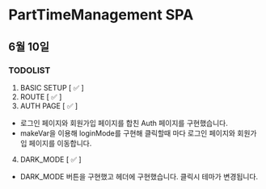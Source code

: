 # PartTimeManagement SPA

## 6월 10일

### TODOLIST

1. BASIC SETUP [ ✅ ]
2. ROUTE [ ✅ ]
3. AUTH PAGE [ ✅ ]

- 로그인 페이지와 회원가입 페이지를 합친 Auth 페이지를 구현했습니다.
- makeVar을 이용해 loginMode를 구현해 클릭할때 마다 로그인 페이지와 회원가입 페이지를 이동합니다.

4. DARK_MODE [ ✅ ]

- DARK_MODE 버튼을 구현했고 헤더에 구현했습니다. 클릭시 테마가 변경됩니다.
